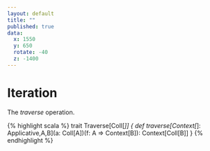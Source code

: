 ```yaml
---
layout: default
title: ""
published: true
data:
  x: 1550
  y: 650
  rotate: -40
  z: -1400
---
```


# Iteration #

The *traverse* operation.

{% highlight scala %}
trait Traverse[Coll[_]] {
  def traverse[Context[_]: Applicative,A,B](a: Coll[A])(f: A => Context[B]): Context[Coll[B]]
}
{% endhighlight %}